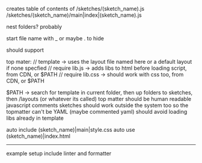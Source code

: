 creates table of contents of
/sketches/(sketch_name).js
/sketches/(sketch_name)/main|index|(sketch_name).js

nest folders? probably

start file name with \_ or maybe . to hide

should support

top mater:
// template -> uses the layout file named here or a default layout if none specfied
// require lib.js -> adds libs to html before loading script, from CDN, or $PATH
// require lib.css -> should work with css too, from CDN, or $PATH

\$PATH -> search for template in current folder, then up folders to sketches, then /layouts (or whatever its called)
top matter should be human readable javascript comments
sketches should work outside the system too so the topmatter can't be YAML (maybe commented yaml)
should avoid loading libs already in template

auto include (sketch_name)|main|style.css
auto use (sketch_name)|index.html

---

example setup
include linter and formatter
